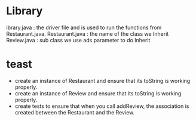 

# Library
ibrary.java : the driver file and is used to run the functions from Restaurant.java.
Restaurant.java : the name of the class we Inherit
Review.java : sub class we use ads parameter to do Inherit

# teast 
- create an instance of Restaurant and ensure that its toString is working properly.
- create an instance of Review and ensure that its toString is working properly.
- create tests to ensure that when you call addReview, the association is created between the Restaurant and the Review.
